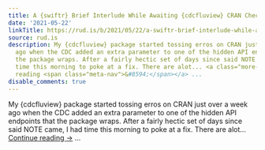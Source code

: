 ```yaml
---
title: A {swiftr} Brief Interlude While Awaiting {cdcfluview} CRAN Checks
date: '2021-05-22'
linkTitle: https://rud.is/b/2021/05/22/a-swiftr-brief-interlude-while-awaiting-cdcfluview-cran-checks/
source: rud.is
description: My {cdcfluview} package started tossing erros on CRAN just over a week
  ago when the CDC added an extra parameter to one of the hidden API endpoints that
  the package wraps. After a fairly hectic set of days since said NOTE came, I had
  time this morning to poke at a fix. There are alot... <a class="more-link" href="https://rud.is/b/2021/05/22/a-swiftr-brief-interlude-while-awaiting-cdcfluview-cran-checks/">Continue
  reading <span class="meta-nav">&#8594;</span></a> ...
disable_comments: true
---
```

My {cdcfluview} package started tossing erros on CRAN just over a week ago when the CDC added an extra parameter to one of the hidden API endpoints that the package wraps. After a fairly hectic set of days since said NOTE came, I had time this morning to poke at a fix. There are alot... <a class="more-link" href="https://rud.is/b/2021/05/22/a-swiftr-brief-interlude-while-awaiting-cdcfluview-cran-checks/">Continue reading <span class="meta-nav">&#8594;</span></a> ...